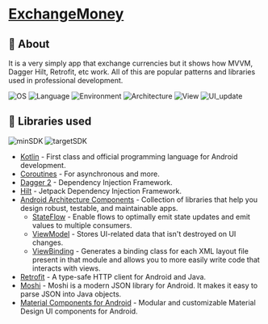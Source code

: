 # [ExchangeMoney](https://github.com/javiergbravo/ExchangeMoney)

## 🌟 About
It is a very simply app that exchange currencies but it shows how MVVM, Dagger Hilt, Retrofit, etc work. All of this are popular patterns and libraries used in professional development.

![OS](https://img.shields.io/badge/OS-Android-3DDC84?logo=Android) ![Language](https://img.shields.io/badge/Language-Kotlin-0095D5?logo=kotlin) ![Environment](https://img.shields.io/badge/Environment-Android_Studio-3DDC84?logo=android-studio)
![Architecture](https://img.shields.io/badge/Architecture-MVVM-brightgreen) ![View](https://img.shields.io/badge/View-ViewBinding-00B0EA) ![UI_update](https://img.shields.io/badge/UI_update-StateFlow-CF202E)

## 📃 Libraries used
![minSDK](https://img.shields.io/badge/minSDK-v18-%230095D5) ![targetSDK](https://img.shields.io/badge/targetSDK-v30-CF202E)

- [Kotlin](https://kotlinlang.org/) - First class and official programming language for Android development.
- [Coroutines](https://kotlinlang.org/docs/reference/coroutines-overview.html) - For asynchronous and more.
- [Dagger 2](https://dagger.dev/) - Dependency Injection Framework.
- [Hilt](https://developer.android.com/training/dependency-injection/hilt-android) - Jetpack Dependency Injection Framework.
- [Android Architecture Components](https://developer.android.com/topic/libraries/architecture) - Collection of libraries that help you design robust, testable, and maintainable apps.
  - [StateFlow](https://developer.android.com/kotlin/flow/stateflow-and-sharedflow) - Enable flows to optimally emit state updates and emit values to multiple consumers.
  - [ViewModel](https://developer.android.com/topic/libraries/architecture/viewmodel) - Stores UI-related data that isn't destroyed on UI changes. 
  - [ViewBinding](https://developer.android.com/topic/libraries/view-binding) - Generates a binding class for each XML layout file present in that module and allows you to more easily write code that interacts with views.
- [Retrofit](https://github.com/square/retrofit) - A type-safe HTTP client for Android and Java.
- [Moshi](https://github.com/square/moshi) - Moshi is a modern JSON library for Android. It makes it easy to parse JSON into Java objects.
- [Material Components for Android](https://github.com/material-components/material-components-android) - Modular and customizable Material Design UI components for Android.
